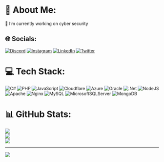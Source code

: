 # 💫 About Me:
🔭 I’m currently working on cyber security<br>


## 🌐 Socials:
[![Discord](https://img.shields.io/badge/Discord-%237289DA.svg?logo=discord&logoColor=white)](htttps://discord.gg/3001) [![Instagram](https://img.shields.io/badge/Instagram-%23E4405F.svg?logo=Instagram&logoColor=white)](https://instagram.com/qualwin3001) [![LinkedIn](https://img.shields.io/badge/LinkedIn-%230077B5.svg?logo=linkedin&logoColor=white)](https://linkedin.com/in/qualwin-security) [![Twitter](https://img.shields.io/badge/Twitter-%231DA1F2.svg?logo=Twitter&logoColor=white)](https://twitter.com/qualwin) 

# 💻 Tech Stack:
![C#](https://img.shields.io/badge/c%23-%23239120.svg?style=plastic&logo=c-sharp&logoColor=white) ![PHP](https://img.shields.io/badge/php-%23777BB4.svg?style=plastic&logo=php&logoColor=white) ![JavaScript](https://img.shields.io/badge/javascript-%23323330.svg?style=plastic&logo=javascript&logoColor=%23F7DF1E) ![Cloudflare](https://img.shields.io/badge/Cloudflare-F38020?style=plastic&logo=Cloudflare&logoColor=white) ![Azure](https://img.shields.io/badge/azure-%230072C6.svg?style=plastic&logo=azure-devops&logoColor=white) ![Oracle](https://img.shields.io/badge/Oracle-F80000?style=plastic&logo=oracle&logoColor=white) ![.Net](https://img.shields.io/badge/.NET-5C2D91?style=plastic&logo=.net&logoColor=white) ![NodeJS](https://img.shields.io/badge/node.js-6DA55F?style=plastic&logo=node.js&logoColor=white) ![Apache](https://img.shields.io/badge/apache-%23D42029.svg?style=plastic&logo=apache&logoColor=white) ![Nginx](https://img.shields.io/badge/nginx-%23009639.svg?style=plastic&logo=nginx&logoColor=white) ![MySQL](https://img.shields.io/badge/mysql-%2300f.svg?style=plastic&logo=mysql&logoColor=white) ![MicrosoftSQLServer](https://img.shields.io/badge/Microsoft%20SQL%20Sever-CC2927?style=plastic&logo=microsoft%20sql%20server&logoColor=white) ![MongoDB](https://img.shields.io/badge/MongoDB-%234ea94b.svg?style=plastic&logo=mongodb&logoColor=white)
# 📊 GitHub Stats:
![](https://github-readme-stats.vercel.app/api?username=qualwin&theme=radical&hide_border=false&include_all_commits=true&count_private=false)<br/>
![](https://github-readme-streak-stats.herokuapp.com/?user=qualwin&theme=radical&hide_border=false)<br/>
![](https://github-readme-stats.vercel.app/api/top-langs/?username=qualwin&theme=radical&hide_border=false&include_all_commits=true&count_private=false&layout=compact)

---
[![](https://visitcount.itsvg.in/api?id=qualwin&icon=7&color=0)](https://visitcount.itsvg.in)
